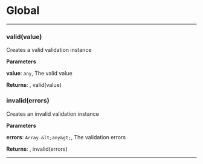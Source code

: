 # Global





* * *

### valid(value) 

Creates a valid validation instance

**Parameters**

**value**: `any`, The valid value

**Returns**: , valid(value)


### invalid(errors) 

Creates an invalid validation instance

**Parameters**

**errors**: `Array.&lt;any&gt;`, The validation errors

**Returns**: , invalid(errors)



* * *










